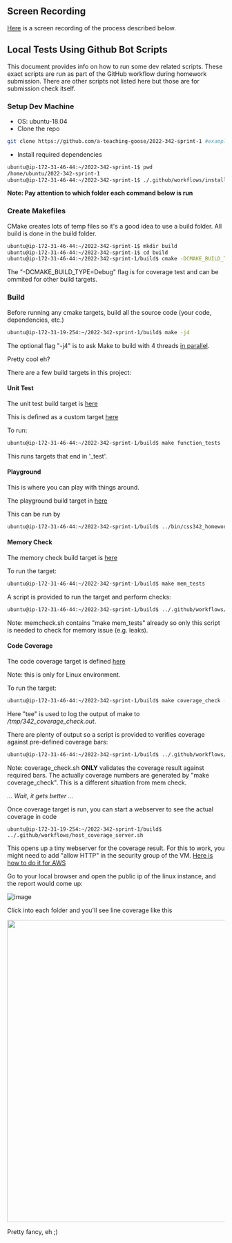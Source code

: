 ## Screen Recording

[Here](https://youtu.be/gCp2fsrctUE) is a screen recording of the process described below.

## Local Tests Using Github Bot Scripts
This document provides info on how to run some dev related scripts. These exact scripts are run as part of the GitHub workflow during homework submission. There are other scripts not listed here but those are for submission check itself.

### Setup Dev Machine
- OS: ubuntu-18.04
- Clone the repo
```bash
git clone https://github.com/a-teaching-goose/2022-342-sprint-1 #example here, put the repo you are working on
```
- Install required dependencies
```bash
ubuntu@ip-172-31-46-44:~/2022-342-sprint-1$ pwd
/home/ubuntu/2022-342-sprint-1
ubuntu@ip-172-31-46-44:~/2022-342-sprint-1$ ./.github/workflows/install_dependencies.sh
```

**Note: Pay attention to which folder each command below is run**

### Create Makefiles
CMake creates lots of temp files so it's a good idea to use a build folder. All build is done in the build folder.
```bash
ubuntu@ip-172-31-46-44:~/2022-342-sprint-1$ mkdir build
ubuntu@ip-172-31-46-44:~/2022-342-sprint-1$ cd build
ubuntu@ip-172-31-46-44:~/2022-342-sprint-1/build$ cmake -DCMAKE_BUILD_TYPE=Debug -DRUN_COV=true ..
```
The "-DCMAKE_BUILD_TYPE=Debug" flag is for coverage test and can be ommited for other build targets.

### Build

Before running any cmake targets, build all the source code (your code, dependencies, etc.)

```bash
ubuntu@ip-172-31-19-254:~/2022-342-sprint-1/build$ make -j4
```

The optional flag "-j4" is to ask Make to build with 4 threads [in parallel](https://www.gnu.org/software/make/manual/html_node/Parallel.html). 

Pretty cool eh?

There are a few build targets in this project:

#### Unit Test 
The unit test build target is [here](https://github.com/a-teaching-goose/2022-342-sprint-1/blob/03b55613693da0cee99191c10069dcc9faecef59/test/CMakeLists.txt#L1)

This is defined as a custom target [here](https://github.com/a-teaching-goose/2022-342-sprint-1/blob/fd3a94334df27a9e93c5c78f1340222312f87ffb/CMakeLists.txt#L47)

To run:

```bash
ubuntu@ip-172-31-46-44:~/2022-342-sprint-1/build$ make function_tests
```

This runs targets that end in '_test'.

#### Playground

This is where you can play with things around. 

The playground build target in [here](https://github.com/a-teaching-goose/2022-342-sprint-1/blob/fd3a94334df27a9e93c5c78f1340222312f87ffb/src/CMakeLists.txt#L3)

This can be run by
```bash
ubuntu@ip-172-31-46-44:~/2022-342-sprint-1/build$ ../bin/css342_homework
```

#### Memory Check

The memory check build target is [here](https://github.com/a-teaching-goose/2022-342-sprint-1/blob/fd3a94334df27a9e93c5c78f1340222312f87ffb/CMakeLists.txt#L48)

To run the target:
```bash
ubuntu@ip-172-31-46-44:~/2022-342-sprint-1/build$ make mem_tests
```

A script is provided to run the target and perform checks:
```bash
ubuntu@ip-172-31-46-44:~/2022-342-sprint-1/build$ ../.github/workflows/memcheck.sh
```

Note: memcheck.sh contains "make mem_tests" already so only this script is needed to check for memory issue (e.g. leaks).

#### Code Coverage

The code coverage target is defined [here](https://github.com/a-teaching-goose/2022-342-sprint-1/blob/fd3a94334df27a9e93c5c78f1340222312f87ffb/CMakeLists.txt#L58)

Note: this is only for Linux environment.

To run the target:
```bash
ubuntu@ip-172-31-46-44:~/2022-342-sprint-1/build$ make coverage_check -j4 |tee /tmp/342_coverage_check.out
```

Here "tee" is used to log the output of make to */tmp/342_coverage_check.out*.

There are plenty of output so a script is provided to verifies coverage against pre-defined coverage bars:

``` bash
ubuntu@ip-172-31-46-44:~/2022-342-sprint-1/build$ ../.github/workflows/coverage_check.sh
```

Note: coverage_check.sh **ONLY** validates the coverage result against required bars. The actually coverage numbers are generated by "make coverage_check". This is a different situation from mem check.

*... Wait, it gets better ...*

Once coverage target is run, you can start a webserver to see the actual coverage in code

```
ubuntu@ip-172-31-19-254:~/2022-342-sprint-1/build$ ../.github/workflows/host_coverage_server.sh
```

This opens up a tiny webserver for the coverage result. For this to work, you might need to add "allow HTTP" in the security group of the VM. [Here is how to do it for AWS](https://docs.aws.amazon.com/vpc/latest/userguide/VPC_SecurityGroups.html) 

Go to your local browser and open the public ip of the linux instance, and the report would come up:

![image](https://user-images.githubusercontent.com/252020/148663293-86ad9736-e14c-464f-95e3-0f54851cbad4.png)

Click into each folder and you'll see line coverage like this

<img src="https://user-images.githubusercontent.com/252020/148663361-49aa92ea-f9f3-418f-84c7-05ec7a7bd5ed.png" width="700">


Pretty fancy, eh ;)

